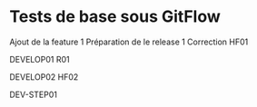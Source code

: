 # Tests de base sous GitFlow
Ajout de la feature 1
Préparation de le release 1
Correction HF01

DEVELOP01
R01

DEVELOP02
HF02

DEV-STEP01